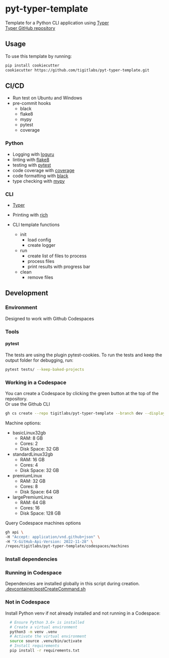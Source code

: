 # pyt-typer-template

Template for a Python CLI application using [Typer](https://typer.tiangolo.com/)  
[Typer GitHub repository](https://github.com/tiangolo/typer)

## Usage

To use this template by running:

```bash
pip install cookiecutter
cookiecutter https://github.com/tigitlabs/pyt-typer-template.git
```

## CI/CD

- Run test on Ubuntu and Windows
- pre-commit hooks
  - black
  - flake8
  - mypy
  - pytest
  - coverage

### Python

- Logging with [loguru](https://loguru.readthedocs.io/en/stable/)
- linting with [flake8](https://flake8.pycqa.org/en/latest/)
- testing with [pytest](https://docs.pytest.org/en/stable/)
- code coverage with [coverage](https://coverage.readthedocs.io/en/coverage-5.5/)
- code formatting with [black](https://black.readthedocs.io/en/stable/)
- type checking with [mypy](https://mypy.readthedocs.io/en/stable/)

### CLI

- [Typer](https://typer.tiangolo.com/)

- Printing with [rich](https://rich.readthedocs.io/en/latest/)
- CLI template functions
  - init
    - load config
    - create logger
  - run
    - create list of files to process
    - process files
    - print results with progress bar
  - clean
    - remove files

## Development

### Environment

Designed to work with Github Codespaces

### Tools

#### pytest

The tests are using the plugin pytest-cookies.
To run the tests and keep the output folder for debugging, run:

```bash
pytest tests/ --keep-baked-projects
```

### Working in a Codespace

You can create a Codespace by clicking the green button at the top of the repository.  
Or use the Github CLI

```bash
gh cs create --repo tigitlabs/pyt-typer-template --branch dev --display-name pyt-typer-template --machine premiumLinux
```

Machine options:

- basicLinux32gb
  - RAM: 8 GB
  - Cores: 2
  - Disk Space: 32 GB
- standardLinux32gb
  - RAM: 16 GB
  - Cores: 4
  - Disk Space: 32 GB
- premiumLinux
  - RAM: 32 GB
  - Cores: 8
  - Disk Space: 64 GB
- largePremiumLinux
  - RAM: 64 GB
  - Cores: 16
  - Disk Space: 128 GB

Query Codespace machines options

```bash
gh api \
-H "Accept: application/vnd.github+json" \
-H "X-GitHub-Api-Version: 2022-11-28" \
/repos/tigitlabs/pyt-typer-template/codespaces/machines
```

### Install dependencies

### Running in Codespace

Dependencies are installed globally in this script during creation.
[.devcontainer/postCreateCommand.sh](.devcontainer/postCreateCommand.sh)

### Not in Codespace

Install Python venv if not already installed and not running in a Codespace:

```bash
  # Ensure Python 3.6+ is installed
  # Create a virtual environment
  python3 -m venv .venv
  # Activate the virtual environment
  source source .venv/bin/activate
  # Install requirements
  pip install -r requirements.txt
```
